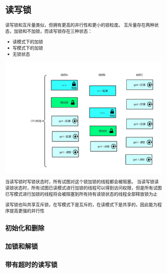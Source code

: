 读写锁
===


读写锁和互斥量类似，但拥有更高的并行性和更小的锁粒度。
互斥量存在两种状态，加锁和不加锁，而读写锁存在三种状态：
- 读模式下的加锁
- 写模式下的加锁
- 无锁状态


![读写锁操作共享数据](images/%E8%AF%BB%E5%86%99%E9%94%81%E6%93%8D%E4%BD%9C%E5%85%B1%E4%BA%AB%E6%95%B0%E6%8D%AE.png)


当读写锁时写锁状态时，所有试图对这个锁加锁的线程都会被阻塞。
当读写锁读读锁状态时，所有试图已读模式进行加锁的线程可以得到访问权限，但是所有试图已写模式进行加锁的线程将会被阻塞到所有持有读锁状态的线程全部释放锁为止

读写锁也叫共享互斥锁，在写模式下是互斥的，在读模式下是共享的，因此能为程序提高更强的并行性

## 初始化和删除

## 加锁和解锁

## 带有超时的读写锁
